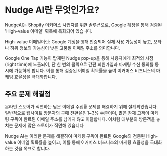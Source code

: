 # Nudge AI란 무엇인가요?

NudgeAI는 Shopify 이커머스 사업자를 위한 솔루션으로, Google 계정을 통해 검증된 'High-value 이메일' 획득에 특화되어 있습니다.

High-value 이메일이란: Google 계정을 통해 인증되어 실제 사용 가능성이 높고, 오타나 허위 정보의 가능성이 낮은 고품질 이메일 주소를 의미합니다.

Google One Tap 기능이 탑재된 Nudge pop-up을 통해 사용자에게 최적의 시점(right time)에 노출되어, 단 한 번의 클릭으로 간편 회원가입과 마케팅 수신 동의를 동시에 가능하게 합니다. 이를 통해 검증된 이메일 획득률을 높여 이커머스 비즈니스의 마케팅 효율성을 극대화합니다.

## 주요 문제 해결점

온라인 스토어가 직면하는 낮은 이메일 수집률 문제를 해결하기 위해 설계되었습니다. 일반적으로 웹사이트 방문자의 구매 전환율은 1~3% 수준이며, 많은 잠재 고객이 마케팅 구독이 완료된 이메일 주소를 남기지 않고 이탈합니다. 이처럼 대부분의 방문객을 놓치는 문제에 많은 스토어가 직면해 있습니다.

Nudge AI는 이러한 문제를 해결하여 마케팅 구독이 완료된 Google의 검증된 High-value 이메일 획득률을 높이고, 이를 통해 이커머스 비즈니스의 마케팅 효율성을 극대화하는 것을 목표로 합니다.
